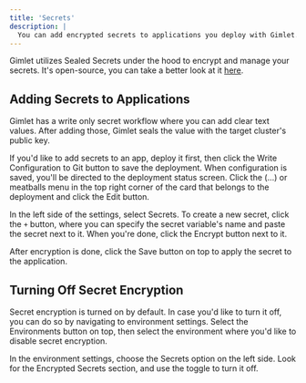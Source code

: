 ```yaml
---
title: 'Secrets'
description: |
  You can add encrypted secrets to applications you deploy with Gimlet.
---
```


Gimlet utilizes Sealed Secrets under the hood to encrypt and manage your secrets. It's open-source, you can take a better look at it [here](https://github.com/bitnami-labs/sealed-secrets).

## Adding Secrets to Applications

Gimlet has a write only secret workflow where you can add clear text values. After adding those, Gimlet seals the value with the target cluster's public key.

If you'd like to add secrets to an app, deploy it first, then click the Write Configuration to Git button to save the deployment. When configuration is saved, you'll be directed to the deployment status screen. Click the (...) or meatballs menu in the top right corner of the card that belongs to the deployment and click the Edit button.

In the left side of the settings, select Secrets. To create a new secret, click the `+` button, where you can specify the secret variable's name and paste the secret next to it. When you're done, click the Encrypt button next to it.

After encryption is done, click the Save button on top to apply the secret to the application.

## Turning Off Secret Encryption

Secret encryption is turned on by default. In case you'd like to turn it off, you can do so by navigating to environment settings. Select the Environments button on top, then select the environment where you'd like to disable secret encryption.

In the environment settings, choose the Secrets option on the left side. Look for the Encrypted Secrets section, and use the toggle to turn it off.
